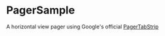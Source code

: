 # PagerSample

A horizontal view pager using Google's official [PagerTabStrip](http://developer.android.com/reference/android/support/v4/view/PagerTabStrip.html)
